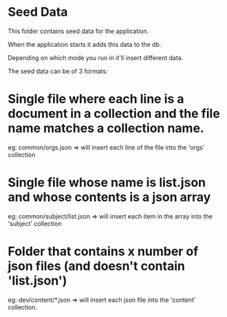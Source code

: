 # Seed Data

This folder contains seed data for the application.

When the application starts it adds this data to the db.

Depending on which mode you run in it'll insert different data.

The seed data can be of 3 formats:

# Single file where each line is a document in a collection and the file name matches a collection name.

eg: common/orgs.json  => will insert each line of the file into the 'orgs' collection

# Single file whose name is list.json and whose contents is a json array

eg: common/subject/list.json  => will insert each item in the array into the 'subject' collection

# Folder that contains x number of json files (and doesn't contain 'list.json')

eg: dev/content/*.json => will insert each json file into the 'content' collection.

